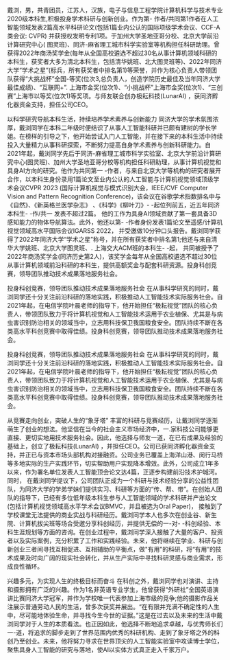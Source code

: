 戴浏，男，共青团员，江苏人，汉族，电子与信息工程学院计算机科学与技术专业2020级本科生,积极投身学术科研与创新创业。作为第- 作者/共同第1作者在人工智能领域发表2篇高水平科研论文(包括1篇业内公认的国际项级学术会议、CCF-A类会议: CVPR) 并获授权发明专利1项。于加州大学圣地亚哥分校、北京大学前沿计算研究中心( 图灵班)、同济-麻省理工城市科学实验室等机构担任科研助理。曾获得2022年商汤奖学金(每年从全国高校遴选不超过30名从事计算机领域科研的本科生，获奖者大多为清北本科生，包括清华姚班、北大图灵班等)、2022年同济大学“学术之星”(标兵，所有获奖者中排名第1)等荣誉，并作为核心负责人带领团队获得“大挑战杯”全国-等奖(位次3,总负责人，创造学院历史最佳及当年同济大学最佳成绩)、“互联网+”. 上海市金奖(位次1)、“小挑战杯”上海市金奖(位次1)、“三创赛”上海市以等奖(位次1)等奖项。与师友联合创办极耘科技(LunarAI) ，获同济孵化器资金支持，担任公司CEO。

以科学研究导航本科生活，持续培养学术素养与创新能力
同济大学的学术氛围浓厚，戴浏同学在本科二年级时便结识了从事人工智能科研并已颇有建树的学长学姐。在榜样的引导之下，他开始尝试入门人工智能，并在接下来的本科生活中持续投入大量精力从事科研探索，不断努力提高自身学术素养与创新科研能力。自2021年起，戴浏同学先后于同济-麻省理工城市科学实验室、北京大学前沿计算研究中心(图灵班)、加州大学圣地亚哥分校等机构担任科研助理，从事计算机视觉和具身AI方向的研究。他作为共同第一 -作者，与来自北京大学等机构的研究者展开合作，以本科生身份录用1篇论文至业内公认的人工智能与计算机视觉领域顶级学术会议CVPR 2023 (国际计算机视觉与模式识别大会，IEEE/CVF Computer Vision and Pattern Recognition Conference)，该会议在谷歌学术指数排名中与《自然》、《新英格兰医学杂志》 、《科学》《柳叶刀》- -起位列前五，近五年同济本科生- -作/共一 发表不超过2篇。 他的工作为具身AI领域贡献了第一套具备3D感知能力的物体导航算法。此外，他还以第- -作者身份发表1篇论文至遥感/计算机视觉领域高水平国际会议IGARSS 2022， 并受邀做10分钟口头报告。戴浏同学获得了2022年同济大学“学术之星”称号，并在所有获奖者中排名第1;他还与来自清华大学姚班、北京大学图灵班、. 上海交大ACM班的本科生- -起， 共同被授予了2022年商汤奖学金(同济历史第2人)，该奖学金每年从全国高校遴选不超过30位从事计算机领域前沿科研的本科生，提供高额奖金与配套科研资源。投身科创竞赛，领导团队推动技术成果落地服务社会。

投身科创竞赛，领导团队推动技术成果落地服务社会
在从事科学研究的同时，戴浏同学还十分关注前沿科研的落地实践，积极推动人工智能技术实际服务社会。自2021年起，在电信学院叶晨老师的指导下，他开始担任“极耘视觉”团队的核心负责人，带领团队致力于将计算机视觉和人工智能技术运用于农业植保、尤其是与病虫害识别防治相关的领域当中，立志用科技保卫我国粮食安全。团队持续不断在各类高水平科创竞赛中取得佳绩。投身科创竞赛，领导团队推动技术成果落地服务社会。

投身科创竞赛，领导团队推动技术成果落地服务社会
在从事科学研究的同时，戴浏同学还十分关注前沿科研的落地实践，积极推动人工智能技术实际服务社会。自2021年起，在电信学院叶晨老师的指导下，他开始担任“极耘视觉”团队的核心负责人，带领团队致力于将计算机视觉和人工智能技术运用于农业植保、尤其是与病虫害识别防治相关的领域当中，立志用科技保卫我国粮食安全。团队持续不断在各类高水平科创竞赛中取得佳绩。投身科创竞赛，领导团队推动技术成果落地服务社会。

从竞賽走向创业，突破人生的“象牙塔”
丰富的科研与竞赛经历，让戴浏同学逐渐萌生了创业的想法。他坚信在当今的社会主义市场经济中，一.家科技公司能够更直接、更切实地用技术服务社会。因此，他选择与师友一道，在已有成果及经验的基础上，创立了极耘科技(LunarAI) ，并担任CEO。公司已获同济孵化器资金支持，并正已与资本市场头部机构对接融资。公司业务已覆盖上海洋山港、闵行马桥等多地实际的生产实践环节，切实帮助用户实现降本增效。此外，公司成立1年多以来，作为署名单位发表人工智能顶会论文达4篇，正逐步构建前沿技术护城河。同时， 在戴浏同学提议下，公司团队正成为一个科研与技术经验分享的公益性团队，为同济大学的学弟学妹们提供实习、科研等方面的“传、帮、带”。在创始人团队的指导下，已经有多位低年级本科生参与人工智能领域的学术科研并产出论文(包括计算机视觉领域高水平学术会议BMVC，并且被选为Oral Paper)， 接触到了学校课堂无法提供的商业实战与科研经历。戴浏同学本人也多次在创业谷、新生院、计算机拔尖班等场合受邀分享科创经历，并提供无偿的一-对- -科创经验、本科生涯规划等方面的咨询。在创业过程中，戴浏同学深入接触了大量的客户、投资者以及实际案例，充分积累了工作和实践经验。未来，他将继续在学业、科研与创新创业三者间寻找互相促进、互相辅助的平衡点，做"有用”的科研，将“有用”的技术成果及时向广阔的现实社会转化，并从生产实际中寻找科研灵感与商业需求，形成良性循环。

兴趣多元，为实现人生的终极目标而奋斗
在科创之外，戴浏同学也对演讲、主持和摄影拥有广泛的兴趣。作为1名非英语专业学生，他曾获得“外研社”全国英语演讲比赛同济大学冠军，并作为学校唯一代表参加上海市级的竞争;他的摄影作品关注展示普通劳动人民的生活，曾多次获奖并展出。“在有限并充满不确定性的人生中，尽可能地体验生命，并寻找今生今世的证据。”这是在过去以及未来的生活中戴浏同学对于人生的本质看法。也正因如此，他选择不断地追求卓越，与优秀师长们一-道，将追求的脚步走到了世界范围内优秀的科研机构、走到了象牙塔之外的科创乃至创业。未来，他将努力寻求在世界顶尖的人工智能实验室中攻读博士学位，聚焦具身人工智能的研究与落地，使AI以实体方式真正走入千家万户。




